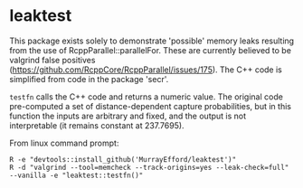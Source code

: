# leaktest

This package exists solely to demonstrate 'possible' memory leaks resulting from the use of RcppParallel::parallelFor. These are currently believed to be valgrind false positives (https://github.com/RcppCore/RcppParallel/issues/175). The C++ code is simplified from code in the package 'secr'.

`testfn` calls the C++ code and returns a numeric value. The original code pre-computed a set of distance-dependent capture probabilities, but in this function the inputs are arbitrary and fixed,
and the output is not interpretable (it remains constant at 237.7695).

From linux command prompt:
```
R -e "devtools::install_github('MurrayEfford/leaktest')"
R -d "valgrind --tool=memcheck --track-origins=yes --leak-check=full" --vanilla -e "leaktest::testfn()"
```